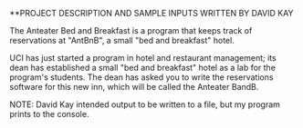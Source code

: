 **PROJECT DESCRIPTION AND SAMPLE INPUTS WRITTEN BY DAVID KAY

The Anteater Bed and Breakfast is a program that keeps track of reservations
at "AntBnB", a small "bed and breakfast" hotel.

UCI has just started a program in hotel and restaurant management; 
its dean has established a small "bed and breakfast" hotel as a lab for the program's students. 
The dean has asked you to write the reservations software for this new inn, 
which will be called the Anteater BandB.



NOTE: David Kay intended output to be written to a file, but my program prints
to the console.